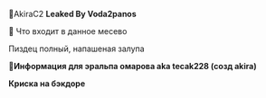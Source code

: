 🎃AkiraC2
**Leaked By Voda2panos**

🚀 Что входит в данное месево

Пиздец полный, напашеная залупа


🎃**Информация для эральпа омарова aka tecak228 (созд akira)**

**Криска на бэкдоре**

